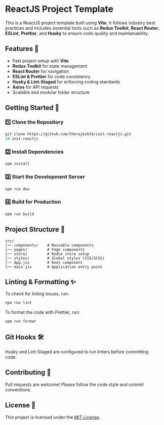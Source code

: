 # ReactJS Project Template

This is a ReactJS project template built using **Vite**. It follows industry best practices and includes essential tools such as **Redux Toolkit**, **React Router**, **ESLint**, **Prettier**, and **Husky** to ensure code quality and maintainability.

## Features 🚀
- Fast project setup with **Vite**
- **Redux Toolkit** for state management
- **React Router** for navigation
- **ESLint & Prettier** for code consistency
- **Husky & Lint-Staged** for enforcing coding standards
- **Axios** for API requests
- Scalable and modular folder structure

## Getting Started 🏁

### 1️⃣ Clone the Repository
```bash
git clone https://github.com/therajesh24/init-reactjs.git
cd init-reactjs
```

### 2️⃣ Install Dependencies
```bash
npm install
```

### 3️⃣ Start the Development Server
```bash
npm run dev
```

### 4️⃣ Build for Production
```bash
npm run build
```

## Project Structure 📂
```
src/
│── components/    # Reusable components
│── pages/         # Page components
│── store/         # Redux store setup
│── styles/        # Global styles (CSS/SCSS)
│── App.jsx        # Root component
│── main.jsx       # Application entry point
```

## Linting & Formatting ✨
To check for linting issues, run:
```bash
npm run lint
```
To format the code with Prettier, run:
```bash
npm run format
```

## Git Hooks 🛠
Husky and Lint-Staged are configured to run linters before committing code.

## Contributing 🤝
Pull requests are welcome! Please follow the code style and commit conventions.

## License 📝
This project is licensed under the [MIT License](LICENSE).

